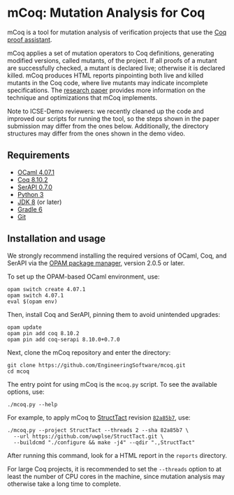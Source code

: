 # mCoq: Mutation Analysis for Coq

mCoq is a tool for mutation analysis of verification projects that use the
[Coq proof assistant](https://coq.inria.fr).

mCoq applies a set of mutation operators to Coq definitions, generating
modified versions, called mutants, of the project. If all proofs of a
mutant are successfully checked, a mutant is declared live; otherwise it
is declared killed. mCoq produces HTML reports pinpointing both live and
killed mutants in the Coq code, where live mutants may indicate
incomplete specifications. The [research paper][ase-paper] provides more
information on the technique and optimizations that mCoq implements.

Note to ICSE-Demo reviewers: we recently cleaned up the code and improved
our scripts for running the tool, so the steps shown in the paper submission
may differ from the ones below. Additionally, the directory structures
may differ from the ones shown in the demo video.

## Requirements

- [OCaml 4.07.1](https://ocaml.org)
- [Coq 8.10.2](https://coq.inria.fr/download)
- [SerAPI 0.7.0](https://github.com/ejgallego/coq-serapi)
- [Python 3](https://www.python.org)
- [JDK 8](https://openjdk.java.net) (or later)
- [Gradle 6](https://gradle.org/install/)
- [Git](https://git-scm.com)

## Installation and usage

We strongly recommend installing the required versions of OCaml, Coq,
and SerAPI via the [OPAM package manager](https://opam.ocaml.org),
version 2.0.5 or later.

To set up the OPAM-based OCaml environment, use:
```
opam switch create 4.07.1
opam switch 4.07.1
eval $(opam env)
```
Then, install Coq and SerAPI, pinning them to avoid unintended upgrades:
```
opam update
opam pin add coq 8.10.2
opam pin add coq-serapi 8.10.0+0.7.0
```
Next, clone the mCoq repository and enter the directory:
```
git clone https://github.com/EngineeringSoftware/mcoq.git
cd mcoq
```

The entry point for using mCoq is the `mcoq.py` script. To see
the available options, use:
```
./mcoq.py --help
```

For example, to apply mCoq to [StructTact][structtact-repo]
revision [`82a85b7`][structtact-revision], use:
```
./mcoq.py --project StructTact --threads 2 --sha 82a85b7 \
  --url https://github.com/uwplse/StructTact.git \
  --buildcmd "./configure && make -j4" --qdir ".,StructTact"
```
After running this command, look for a HTML report in the `reports` directory.

For large Coq projects, it is recommended to set the `--threads` option
to at least the number of CPU cores in the machine, since mutation analysis
may otherwise take a long time to complete.

[ase-paper]: https://users.ece.utexas.edu/~gligoric/papers/CelikETAL19mCoq.pdf
[structtact-repo]: https://github.com/uwplse/StructTact
[structtact-revision]: https://github.com/uwplse/StructTact/commit/82a85b7ec07e71fa6b30cfc05f6a7bfb09ef2510

